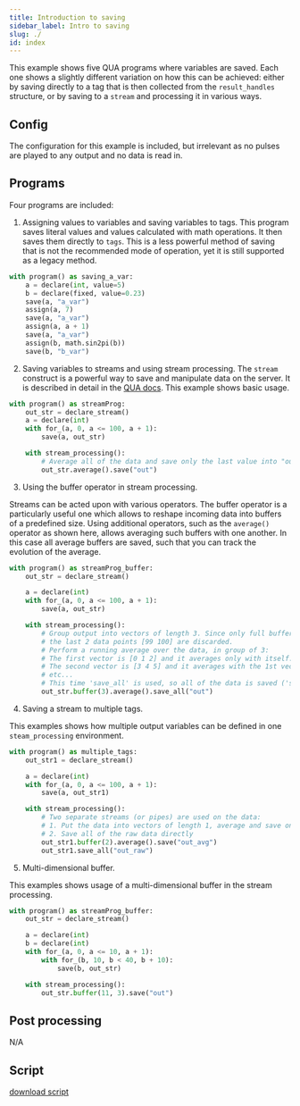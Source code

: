 ```yaml
---
title: Introduction to saving
sidebar_label: Intro to saving
slug: ./
id: index
---
```


This example shows five QUA programs where variables are saved.
Each one shows a slightly different variation on how this can be achieved:
either by saving directly to a tag that is then collected from the `result_handles`
structure, or by saving to a `stream` and processing it in various ways. 

## Config

The configuration for this example is included, but irrelevant as no pulses are 
played to any output and no data is read in. 

## Programs

Four programs are included: 
1. Assigning values to variables and saving variables to tags.
This program saves literal values and values calculated with math operations. 
It then saves them directly to `tags`. This is a less powerful method of saving
that is not the recommended mode of operation, yet it is still supported as a legacy method. 
```python
with program() as saving_a_var:
    a = declare(int, value=5)
    b = declare(fixed, value=0.23)
    save(a, "a_var")
    assign(a, 7)
    save(a, "a_var")
    assign(a, a + 1)
    save(a, "a_var")
    assign(b, math.sin2pi(b))
    save(b, "b_var")
```
2. Saving variables to streams and using stream processing.
The `stream` construct is a powerful way to save and manipulate data on the server. 
It is described in detail in the [QUA docs](https://qm-docs.qualang.io/guides/stream_proc). This example shows basic usage. 
```python
with program() as streamProg:
    out_str = declare_stream()
    a = declare(int)
    with for_(a, 0, a <= 100, a + 1):
        save(a, out_str)

    with stream_processing():
        # Average all of the data and save only the last value into "out".
        out_str.average().save("out")
```
3. Using the buffer operator in stream processing.

Streams can be acted upon with various operators. The buffer operator is a 
particularly useful one which allows to reshape incoming data into buffers of 
a predefined size. Using additional operators, such as the `average()` operator 
as shown here, allows averaging such buffers with one another. In this case 
all average buffers are saved, such that you can track the evolution of the average.  
```python
with program() as streamProg_buffer:
    out_str = declare_stream()

    a = declare(int)
    with for_(a, 0, a <= 100, a + 1):
        save(a, out_str)

    with stream_processing():
        # Group output into vectors of length 3. Since only full buffers are used,
        # the last 2 data points [99 100] are discarded.
        # Perform a running average over the data, in group of 3:
        # The first vector is [0 1 2] and it averages only with itself.
        # The second vector is [3 4 5] and it averages with the 1st vector, giving [1.5 2.5 3.5].
        # etc...
        # This time 'save_all' is used, so all of the data is saved ('save' would have only saved [48 49 50])
        out_str.buffer(3).average().save_all("out")
```
4. Saving a stream to multiple tags.

This examples shows how multiple output variables can be defined in one `steam_processing`
environment. 
```python
with program() as multiple_tags:
    out_str1 = declare_stream()

    a = declare(int)
    with for_(a, 0, a <= 100, a + 1):
        save(a, out_str1)

    with stream_processing():
        # Two separate streams (or pipes) are used on the data:
        # 1. Put the data into vectors of length 1, average and save only the last one
        # 2. Save all of the raw data directly
        out_str1.buffer(2).average().save("out_avg")
        out_str1.save_all("out_raw")
```
5. Multi-dimensional buffer.

This examples shows usage of a multi-dimensional buffer in the stream processing.
```python
with program() as streamProg_buffer:
    out_str = declare_stream()

    a = declare(int)
    b = declare(int)
    with for_(a, 0, a <= 10, a + 1):
        with for_(b, 10, b < 40, b + 10):
            save(b, out_str)

    with stream_processing():
        out_str.buffer(11, 3).save("out")
```

## Post processing 

N/A

## Script

[download script](intro_to_saving.py)
